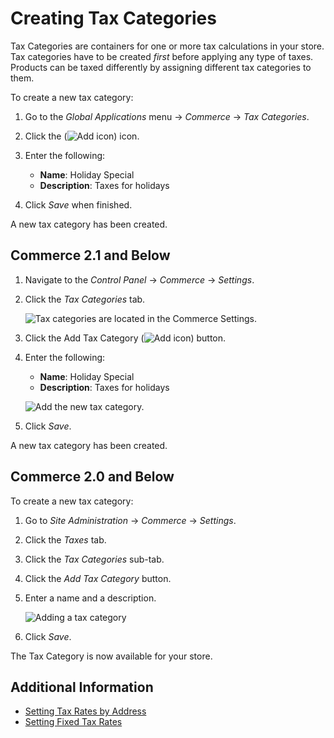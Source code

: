 # Creating Tax Categories

Tax Categories are containers for one or more tax calculations in your store. Tax categories have to be created _first_ before applying any type of taxes.  Products can be taxed differently by assigning different tax categories to them.

To create a new tax category:

1. Go to the _Global Applications_ menu &rarr; _Commerce_ &rarr; _Tax Categories_.
1. Click the (![Add icon](../../images/icon-add.png)) icon.
1. Enter the following:
    * **Name**: Holiday Special
    * **Description**: Taxes for holidays

1. Click _Save_ when finished.

A new tax category has been created.

## Commerce 2.1 and Below

1. Navigate to the _Control Panel_ &rarr; _Commerce_ &rarr; _Settings_.
1. Click the _Tax Categories_ tab.

    ![Tax categories are located in the Commerce Settings.](./creating-tax-categories/images/03.png)

1. Click the Add Tax Category (![Add icon](../../images/icon-add.png)) button.
1. Enter the following:

    * **Name**: Holiday Special
    * **Description**: Taxes for holidays

    ![Add the new tax category.](./creating-tax-categories/images/04.png)

1. Click _Save_.

A new tax category has been created.

## Commerce 2.0 and Below

To create a new tax category:

1. Go to _Site Administration_ → _Commerce_ → _Settings_.
1. Click the _Taxes_ tab.
1. Click the _Tax Categories_ sub-tab.
1. Click the _Add Tax Category_ button.
1. Enter a name and a description.

    ![Adding a tax category](./creating-tax-categories/images/01.png)

1. Click _Save_.

The Tax Category is now available for your store.

## Additional Information

* [Setting Tax Rates by Address](./setting-tax-rate-by-address.md)
* [Setting Fixed Tax Rates](./setting-tax-rate-by-fixed-rate.md)
